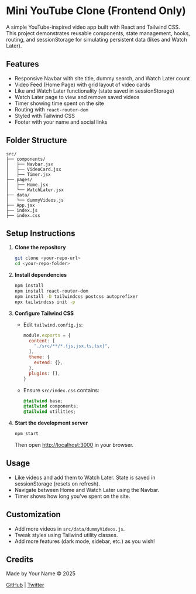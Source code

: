 # Mini YouTube Clone (Frontend Only)

A simple YouTube-inspired video app built with React and Tailwind CSS. This project demonstrates reusable components, state management, hooks, routing, and sessionStorage for simulating persistent data (likes and Watch Later).

## Features
- Responsive Navbar with site title, dummy search, and Watch Later count
- Video Feed (Home Page) with grid layout of video cards
- Like and Watch Later functionality (state saved in sessionStorage)
- Watch Later page to view and remove saved videos
- Timer showing time spent on the site
- Routing with `react-router-dom`
- Styled with Tailwind CSS
- Footer with your name and social links

## Folder Structure
```
src/
├── components/
│   ├── Navbar.jsx
│   ├── VideoCard.jsx
│   ├── Timer.jsx
├── pages/
│   ├── Home.jsx
│   └── WatchLater.jsx
├── data/
│   └── dummyVideos.js
├── App.jsx
├── index.js
├── index.css
```

## Setup Instructions

1. **Clone the repository**
   ```sh
   git clone <your-repo-url>
   cd <your-repo-folder>
   ```

2. **Install dependencies**
   ```sh
   npm install
   npm install react-router-dom
   npm install -D tailwindcss postcss autoprefixer
   npx tailwindcss init -p
   ```

3. **Configure Tailwind CSS**
   - Edit `tailwind.config.js`:
     ```js
     module.exports = {
       content: [
         "./src/**/*.{js,jsx,ts,tsx}",
       ],
       theme: {
         extend: {},
       },
       plugins: [],
     }
     ```
   - Ensure `src/index.css` contains:
     ```css
     @tailwind base;
     @tailwind components;
     @tailwind utilities;
     ```

4. **Start the development server**
   ```sh
   npm start
   ```
   Then open [http://localhost:3000](http://localhost:3000) in your browser.

## Usage
- Like videos and add them to Watch Later. State is saved in sessionStorage (resets on refresh).
- Navigate between Home and Watch Later using the Navbar.
- Timer shows how long you've spent on the site.

## Customization
- Add more videos in `src/data/dummyVideos.js`.
- Tweak styles using Tailwind utility classes.
- Add more features (dark mode, sidebar, etc.) as you wish!

## Credits
Made by Your Name © 2025

[GitHub](#) | [Twitter](#) 